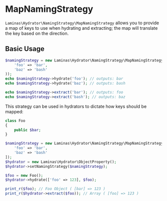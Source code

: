 # MapNamingStrategy

`Laminas\Hydrator\NamingStrategy\MapNamingStrategy` allows you to provide a map of
keys to use when hydrating and extracting; the map will translate the key based
on the direction.

## Basic Usage

```php
$namingStrategy = new Laminas\Hydrator\NamingStrategy\MapNamingStrategy(array(
    'foo' => 'bar',
    'baz' => 'bash'
));
echo $namingStrategy->hydrate('foo'); // outputs: bar
echo $namingStrategy->hydrate('baz'); // outputs: bash

echo $namingStrategy->extract('bar'); // outputs: foo
echo $namingStrategy->extract('bash'); // outputs: baz
```

This strategy can be used in hydrators to dictate how keys should be mapped:

```php
class Foo
{
    public $bar;
}

$namingStrategy = new Laminas\Hydrator\NamingStrategy\MapNamingStrategy([
    'foo' => 'bar',
    'baz' => 'bash'
]);
$hydrator = new Laminas\Hydrator\ObjectProperty();
$hydrator->setNamingStrategy($namingStrategy);

$foo = new Foo();
$hydrator->hydrate(['foo' => 123], $foo);

print_r($foo); // Foo Object ( [bar] => 123 )
print_r($hydrator->extract($foo)); // Array ( [foo] => 123 )
```

